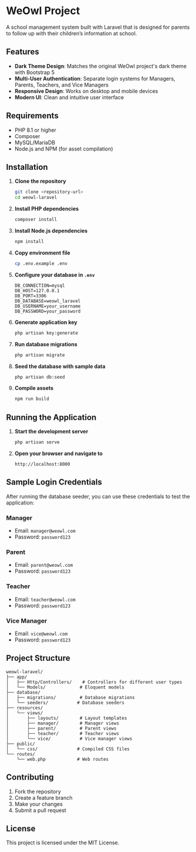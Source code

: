 # WeOwl Project

A school management system built with Laravel that is designed for parents to follow up with their children’s information at school.

## Features

- **Dark Theme Design**: Matches the original WeOwl project's dark theme with Bootstrap 5
- **Multi-User Authentication**: Separate login systems for Managers, Parents, Teachers, and Vice Managers
- **Responsive Design**: Works on desktop and mobile devices
- **Modern UI**: Clean and intuitive user interface

## Requirements

- PHP 8.1 or higher
- Composer
- MySQL/MariaDB
- Node.js and NPM (for asset compilation)

## Installation

1. **Clone the repository**
   ```bash
   git clone <repository-url>
   cd weowl-laravel
   ```

2. **Install PHP dependencies**
   ```bash
   composer install
   ```

3. **Install Node.js dependencies**
   ```bash
   npm install
   ```

4. **Copy environment file**
   ```bash
   cp .env.example .env
   ```

5. **Configure your database in `.env`**
   ```env
   DB_CONNECTION=mysql
   DB_HOST=127.0.0.1
   DB_PORT=3306
   DB_DATABASE=weowl_laravel
   DB_USERNAME=your_username
   DB_PASSWORD=your_password
   ```

6. **Generate application key**
   ```bash
   php artisan key:generate
   ```

7. **Run database migrations**
   ```bash
   php artisan migrate
   ```

8. **Seed the database with sample data**
   ```bash
   php artisan db:seed
   ```

9. **Compile assets**
   ```bash
   npm run build
   ```

## Running the Application

1. **Start the development server**
   ```bash
   php artisan serve
   ```

2. **Open your browser and navigate to**
   ```
   http://localhost:8000
   ```

## Sample Login Credentials

After running the database seeder, you can use these credentials to test the application:

### Manager
- Email: `manager@weowl.com`
- Password: `password123`

### Parent
- Email: `parent@weowl.com`
- Password: `password123`

### Teacher
- Email: `teacher@weowl.com`
- Password: `password123`

### Vice Manager
- Email: `vice@weowl.com`
- Password: `password123`

## Project Structure

```
weowl-laravel/
├── app/
│   ├── Http/Controllers/    # Controllers for different user types
│   └── Models/             # Eloquent models
├── database/
│   ├── migrations/         # Database migrations
│   └── seeders/           # Database seeders
├── resources/
│   └── views/
│       ├── layouts/        # Layout templates
│       ├── manager/        # Manager views
│       ├── parent/         # Parent views
│       ├── teacher/        # Teacher views
│       └── vice/           # Vice manager views
├── public/
│   └── css/               # Compiled CSS files
└── routes/
    └── web.php            # Web routes
```


## Contributing

1. Fork the repository
2. Create a feature branch
3. Make your changes
4. Submit a pull request

## License

This project is licensed under the MIT License.
